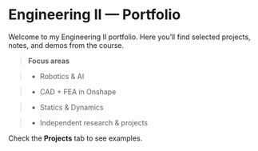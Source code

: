 # Engineering II — Portfolio

Welcome to my Engineering II portfolio. Here you’ll find selected projects, notes, and demos from the course.

> **Focus areas**

> - Robotics & AI

> - CAD + FEA in Onshape

> - Statics & Dynamics

> - Independent research & projects

Check the **Projects** tab to see examples.